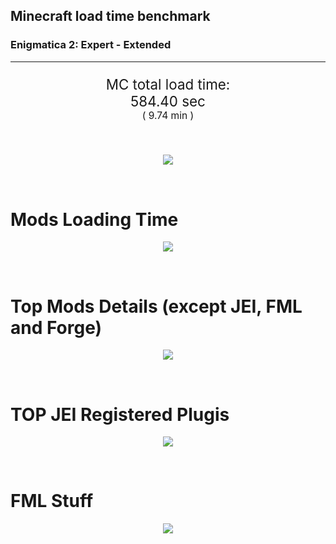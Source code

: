 ## Minecraft load time benchmark
### Enigmatica 2: Expert - Extended

---

<p align="center" style="font-size:160%;">
MC total load time:<br>
<!--TOTAL_LOAD_TIME-->
584.40 sec
<!---->
<br>
<sup><sub>(
<!--TOTAL_LOAD_TIME_MINUTES-->
9.74 min
<!---->
)</sub></sup>
</p>

<br>

<!--

Note for image scripts:
- Newlines are ignored
- This characters cant be used: +<"%

-->

<p align="center">
<img src="https://quickchart.io/chart?w=400&h=30&c={
  type: 'horizontalBar',
  data: {
    datasets: [
      {label: 'MODS:', data: [/*TOTAL_MODS_TIME*/
        375.59
      /**/]},
      {label: 'FML stuff:',data: [/*TOTAL_STUF_TIME*/
        208.80
      /**/]}
    ]
  },
  options: {
    scales: {
      xAxes: [{display: false,stacked: true}],
      yAxes: [{display: false,stacked: true}],
    },
    elements: {rectangle: {borderWidth: 2}},
    legend: {display: false,},
    plugins: {datalabels: {color: 'white',formatter: (value, context) =>
      `${context.dataset.label} ${value}s`
    }}
  }
}"/>
</p>

<br>

# Mods Loading Time
<p align="center">
<img src="https://quickchart.io/chart?w=400&h=300&c={
  options: {
    cutoutPercentage: 25,
    plugins: {
      legend: !1,
      outlabels: {
        stretch: 5,
        padding: 1,
        text: (v,i)=>`${v.labels[v.dataIndex]} ${(v.percent*1000|0)/10}%25`
      }
    }
  },
  type: 'outlabeledPie',
  data: {...
/*mods_loading_time*/
`
3C639D  18.81s Just Enough Items;
36598D  30.01s Just Enough Items (Plugins);
36598D  27.95s Just Enough Items (Ingredient Filter);
733C9D  22.20s Immersive Engineering;
9D5E3C   7.48s CraftTweaker2;
8D5536   9.58s CraftTweaker2 (Script Loading);
979D3C  16.60s Minecraft Forge;
3C9D59  12.44s Ender IO;
8D9D3C  12.32s Forge Mod Loader;
9D3C8F  11.01s IndustrialCraft 2;
599D3C   8.15s OpenComputers;
3C9A9D   7.69s Animania;
3C9D86   7.51s Astral Sorcery;
9D3C66   5.57s Tinkers' Construct;
4F9D3C   5.40s Dynamic Surroundings;
9D3C3C   5.13s Forestry;
4C9D3C   4.25s Recurrent Complex;
633C9D   4.11s Village Names;
923C9D   3.94s Integrated Dynamics;
3C9D3C   3.69s Extra Utilities 2;
3C939D   3.56s Quark;
3F3C9D   3.42s Thermal Expansion;
3C9D66   3.38s Applied Energistics 2 Trousers Edition;
444444  77.68s 41 Other mods;
333333  56.59s 154 'Fast' mods (load 1.0s - 0.1s);
222222   7.16s 213 'Instant' mods (load %3C 0.1s)
`
/**/
    .split(';').reduce((a, l) => {
      l.match(/(\w{6}) *(\d*\.\d*)s (.*)/)
      .slice(1).map((a, i) => [`${String.fromCharCode(35)}${a}`, parseFloat(a), a][i])
      .forEach((s, i) => 
        [a.datasets[0].backgroundColor, a.datasets[0].data, a.labels][i].push(s)
      );
      return a
    }, {
      labels: [],
      datasets: [{
        backgroundColor: [],
        data: [],
        borderColor: 'rgba(22,22,22,0.3)',
        borderWidth: 1
      }]
    })
  }
}"/>
</p>

<br>

# Top Mods Details (except JEI, FML and Forge)
<p align="center">
<img src="https://quickchart.io/chart?w=400&h=450&c={options: {
    scales: {
      xAxes: [{stacked: true}],
      yAxes: [{stacked: true}],
    },
    plugins: {
      datalabels: {
        anchor: 'end',
        align: 'top',
        color: 'white',
        backgroundColor: 'rgba(46, 140, 171, 0.6)',
        borderColor: 'rgba(41, 168, 194, 1.0)',
        borderWidth: 0.5,
        borderRadius: 3,
        padding: 0,
        font: {size:10},
        formatter: (v,ctx) => 
          ctx.datasetIndex!=ctx.chart.data.datasets.length-1 ? null
            : `${((ctx.chart.data.datasets.reduce((a,b)=>a- -b.data[ctx.dataIndex], 0) * 10) | 0) /10}s`
      },
      colorschemes: {
        scheme: 'office.Damask6'
      }
    }
  },
  type: 'bar',
  data: {...(()=>{
let a={labels:[],datasets:[]};
/*FML_STEPS*/
`
1: Construction;
2: Loading Resources;
3: PreInitialization;
4: Initialization;
5: InterModComms$IMC;
6: PostInitialization;
7: LoadComplete;
8: ModIdMapping
`
/**/
.split(';')
.map(l=>l.match(/\d: (.*)/).slice(1))
.forEach(([name])=>a.datasets.push({label:name,data:[]}));
/*FML_STEPS_DETAILS*/
`
                          1      2      3      4      5      6      7      8  ;
Immersive Engineering |  0.94|  0.01|  1.13|  1.09|  0.00| 19.03|  0.00|  0.00;
CraftTweaker2         |  0.58|  0.00|  3.83|  0.01|  0.00| 12.58|  0.06|  0.00;
Ender IO              |  2.09|  0.01|  4.75|  0.54|  3.85|  0.15|  0.00|  1.05;
IndustrialCraft 2     |  0.98|  0.01|  7.58|  0.84|  0.00|  1.61|  0.00|  0.00;
OpenComputers         |  0.18|  0.01|  4.86|  2.91|  0.19|  0.00|  0.00|  0.00;
Animania              |  0.27|  0.00|  3.07|  0.09|  0.00|  4.25|  0.00|  0.00;
Astral Sorcery        |  0.23|  0.00|  4.82|  1.36|  0.00|  1.10|  0.00|  0.00;
Tinkers' Construct    |  1.17|  0.01|  0.17|  0.05|  0.01|  4.18|  0.00|  0.00;
Dynamic Surroundings  |  0.18|  0.00|  0.18|  0.12|  0.00|  0.06|  4.85|  0.00;
Forestry              |  0.41|  0.01|  2.98|  1.51|  0.00|  0.23|  0.00|  0.00;
Recurrent Complex     |  0.26|  0.00|  0.67|  0.82|  0.00|  2.49|  0.00|  0.00;
Village Names         |  0.15|  0.00|  3.74|  0.22|  0.00|  0.00|  0.00|  0.00
`
/**/
.split(';').slice(1)
.map(l=>l.split('|').map(s=>s.trim()))
.forEach(([name, ...arr],i)=>{
  a.labels.push(name);
  arr.forEach((v,j)=>a.datasets[j].data[i]=v)
});return a})()}}"/>
</p>

<br>

# TOP JEI Registered Plugis
<p align="center">
<img src="https://quickchart.io/chart?w=700&c={
  options: {
    elements: {rectangle: {borderWidth: 1}},
    legend: false
  },
  type: 'horizontalBar',
  data: {...(()=>{
let a={labels:[],datasets:[{
  backgroundColor: 'rgba(0, 99, 132, 0.5)',
  borderColor: 'rgb(0, 99, 132)',
  data: []
}]};
/*JEI_PLUGINS*/
`
  4.91: crazypants.enderio.machines.integration.jei.MachinesPlugin;
  3.76: com.rwtema.extrautils2.crafting.jei.XUJEIPlugin;
  3.02: li.cil.oc.integration.jei.ModPluginOpenComputers;
  2.36: mezz.jei.plugins.vanilla.VanillaPlugin;
  2.18: cofh.thermalexpansion.plugins.jei.JEIPluginTE;
  1.66: com.buuz135.industrial.jei.JEICustomPlugin;
  1.37: com.github.sokyranthedragon.mia.integrations.jer.JeiJerIntegration$1;
  1.28: jeresources.jei.JEIConfig;
  1.10: ic2.jeiIntegration.SubModule;
  1.07: forestry.factory.recipes.jei.FactoryJeiPlugin;
  0.83: mctmods.smelteryio.library.util.jei.JEI;
  0.75: com.buuz135.thaumicjei.ThaumcraftJEIPlugin;
  0.65: nc.integration.jei.NCJEI;
  0.62: knightminer.tcomplement.plugin.jei.JEIPlugin;
  0.39: crazypants.enderio.base.integration.jei.JeiPlugin;
  4.05: Other 118 Plugins
`
/**/
.split(';')
.map(l=>l.split(':'))
.forEach(([time, name])=>{
  a.labels.push(name);
  a.datasets[0].data.push(time)
})
;return a})()
  }
}"/>
</p>

<br>

# FML Stuff
<p align="center">
<img src="https://quickchart.io/chart?w=500&h=400&c={
  options: {
    rotation: Math.PI,
    cutoutPercentage: 55,
    plugins: {
      legend: !1,
      outlabels: {
        stretch: 5,
        padding: 1,
        text: (v)=>v.labels
      },
      doughnutlabel: {
        labels: [
          {
            text: 'FML stuff:',
            color: 'rgba(128, 128, 128, 0.5)',
            font: {size: 18}
          },
          {
            text: `${/*TOTAL_STUF_TIME*/
              208.80
            /**/}s`,
            color: 'rgba(128, 128, 128, 1)',
            font: {size: 22}
          }
        ]
      },
    }
  },
  type: 'outlabeledPie',
  data: {...(()=>{
let a = {
  labels:[],
  datasets:[{
    backgroundColor: [],
    data: [],
    borderColor: 'rgba(22,22,22,0.3)',
    borderWidth: 2
  }]
};
/*FML_STUFF_TABLE*/
`
993A00   2.06s Loading sounds;
444444 206.74s Other
`
/**/
.split(';')
.map(l=>l.match(/(\w{6}) *(\d*\.\d*)s (.*)/))
.forEach(([, col, time, name])=>{
  a.labels.push([name, ' ', time, 's'].join(''));
  a.datasets[0].data.push(parseFloat(time));
  a.datasets[0].backgroundColor.push(
    `${String.fromCharCode(35)}${col}`
  )
})
;return a})()
  }
}"/>
</p>